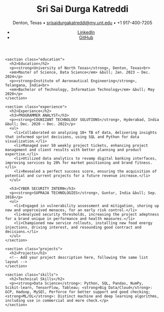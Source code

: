 <!DOCTYPE html>
<html lang="en">
<head>
  <meta charset="UTF-8">
  <title>Sri Sai Durga Katreddi | Master of Science, Data Science</title>
  <meta name="viewport" content="width=device-width, initial-scale=1.0">
  <link href="https://path/to/your/style.css" rel="stylesheet" type="text/css"> <!-- Path to your CSS file -->
</head>
<body>
  <div class="container">
    <header>
      <h1>Sri Sai Durga Katreddi</h1>
      <p>Denton, Texas &bull; <a href="mailto:srisaidurgakatreddi@my.unt.edu">srisaidurgakatreddi@my.unt.edu</a> &bull; +1 917-400-7205</p>
      <ul>
        <li><a href="https://www.linkedin.com/in/sri-sai-durga-katreddi/">LinkedIn</a></li>
        <li><a href="https://github.com/KATREDDIDURGA">GitHub</a></li>
      </ul>
    </header>

    <section class="education">
      <h2>Education</h2>
      <p><strong>University of North Texas</strong>, Denton, Texas<br>
      <em>Master of Science, Data Science</em> &bull; Jan. 2023 – Dec. 2024</p>
      <p><strong>Institute of Aeronautical Engineering</strong>, Telangana, India<br>
      <em>Bachelor of Technology, Information Technology</em> &bull; May 2020</p>
    </section>

    <section class="experience">
      <h2>Experience</h2>
      <h3>PROGRAMMER ANALYST</h3>
      <p><strong>COGNIZANT TECHNOLOGY SOLUTIONS</strong>, Hyderabad, India &bull; Dec. 2020 – Dec. 2022</p>
      <ul>
        <li>Collaborated on analyzing 10+ TB of data, delivering insights that informed sprint decisions, using SQL and Python for data visualization.</li>
        <li>Managed over 50 weekly project tickets, enhancing project management and client results with better planning and product expertise.</li>
        <li>Utilized data analytics to revamp digital banking interfaces, improving services by 20% for market positioning and brand fitness.</li>
        <li>Revealed a perfect success score, ensuring the acquisition of potential and current projects for a future revenue increase.</li>
      </ul>

      <h3>CYBER SECURITY INTERN</h3>
      <p><strong>SUPRAJA TECHNOLOGIES</strong>, Guntur, India &bull; Sep. 2018</p>
      <ul>
        <li>Engaged in vulnerability assessment and mitigation, shoring up new and unperceived menaces, for an early risk control.</li>
        <li>Analyzed security thresholds, increasing the project adeptness for a brand unique in performance and health measures.</li>
        <li>Championed new service rollouts, installing new food energy injections, driving interest, and resounding good contract and decisions.</li>
      </ul>
    </section>

    <section class="projects">
      <h2>Projects</h2>
      <!-- Add your project description here, following the same list layout -->
    </section>

    <section class="skills">
      <h2>Technical Skills</h2>
      <p><strong>Data Science</strong>: Python, SQL, Pandas, NumPy, Scikit-learn, TensorFlow, Tableau; <strong>Big Data/Cloud</strong>: GCP, Hadoop, MySQl, Perforce for better support and good checking; <strong>ML/DL</strong>: Distinct machine and deep learning algorithms, including use in commercial and more check.</p>
    </section>
  </div>
</body>
</html>
